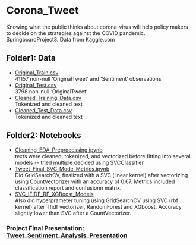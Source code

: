 # Corona_Tweet
Knowing what the public thinks about corona-virus will help policy makers to decide on the strategies against the COVID pandemic. <br>
SpringboardProject3. Data from Kaggle.com 

## Folder1: Data
<ul>
<li><a href="https://github.com/mengyanl/Corona_Tweet/blob/main/Data/Corona_NLP_train.csv" >Original_Train.csv</a></li> 41157 non-null ‘OriginalTweet’ and ‘Sentiment’ observations
<li><a href="https://github.com/mengyanl/Corona_Tweet/blob/main/Data/Corona_NLP_test.csv" >Original_Test.csv</a></li> 3798 non-null ‘OriginalTweet’
<li><a href="https://github.com/mengyanl/Corona_Tweet/blob/main/Data/ProcessedTweets.csv" >Cleaned_Training_Data.csv</a></li> Tokenized and cleaned text
<li><a href="https://github.com/mengyanl/Corona_Tweet/blob/main/Data/ProcessedTestData.csv" >Cleaned_Test_Data.csv</a></li> Tokenized and cleaned text
</ul>

## Folder2: Notebooks
<ul>
<li><a href="https://github.com/mengyanl/Corona_Tweet/blob/main/Notebooks/Tweet_NLP_EDA_PreProcessing.ipynb" >
Cleaning_EDA_Preprocessing.ipynb </a></li> texts were cleaned, tokenized, and vectorized before fitting into several models -- tried multiple decided using SVCClassifier
<li><a href="https://github.com/mengyanl/Corona_Tweet/blob/main/Notebooks/Tweet_Final_SVC_Model_Metrics.ipynb" > 
Tweet_Final_SVC_Mode_Metrics.ipynb </a></li> Did GridSearchCV, finalized with a SVC (linear kernel) after vectorizing using CountVectorizer with an accuracy of 0.67. Metrics included classification report and confusionn matrix.
<li><a href="https://github.com/mengyanl/Corona_Tweet/tree/main/Notebooks/Other_Fitted_Models" >SVC_IFIDF_RF_XGBoost_Models</a></li> Also did hyperprameter tuning using GridSearchCV using SVC (rbf kernel) after Tfidf vectorizer, RandomForest and XGboost. Accuracy slightly lower than SVC after a CountVectorizer.
</ul>

### Project Final Presentation: <a href="https://github.com/mengyanl/Corona_Tweet/blob/main/Presentation_Tweet.pptx" >Tweet_Sentiment_Analysis_Presentation  </a>
